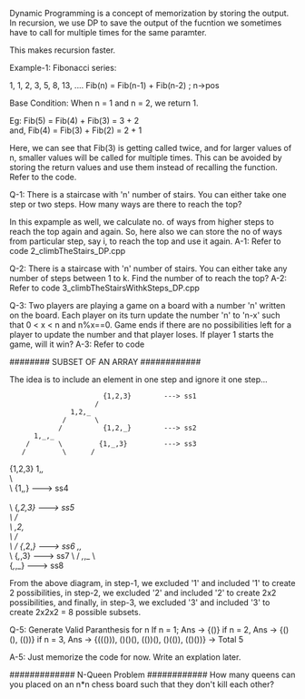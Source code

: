 Dynamic Programming is a concept of memorization by storing the output. In recursion, we use DP to save the output of the fucntion we sometimes have to call for multiple times for the same paramter.

This makes recursion faster.


Example-1:
Fibonacci series:

1, 1, 2, 3, 5, 8, 13, ....
Fib(n) = Fib(n-1) + Fib(n-2)   ;   n->pos

Base Condition: When n = 1 and n = 2, we return 1.

Eg: Fib(5) = Fib(4) + Fib(3)
            =   3    +   2     
and, Fib(4) = Fib(3) + Fib(2)
            =   2    +   1

Here, we can see that Fib(3) is getting called twice, and for larger values of n, smaller values will be called for multiple times.
This can be avoided by storing the return values and use them instead of recalling the function.
Refer to the code.




Q-1: There is a staircase with 'n' number of stairs. You can either take one step or two steps. How many ways are there to reach the top?

In this expample as well, we calculate no. of ways from higher steps to reach the top again and again. So, here also we can store the no of ways from particular step, say i, to reach the top and use it again.
A-1: Refer to code 2_climbTheStairs_DP.cpp


Q-2: There is a staircase with 'n' number of stairs. You can either take any number of steps between 1 to k. Find the number of to reach the top?
A-2: Refer to code 3_climbTheStairsWithkSteps_DP.cpp



Q-3: Two players are playing a game on a board with a number 'n' written on the board. Each player on its turn update the number 'n' to 'n-x' such that 0 < x < n and n%x==0. Game ends if there are no possibilities left for a player to update the number and that player loses. If player 1 starts the game, will it win?
A-3: Refer to code 



######## SUBSET OF AN ARRAY ############

The idea is to include an element in one step and ignore it one step...

                           {1,2,3}        ---> ss1     
                         /
                   1,2,_  
                 /       \
                /          {1,2,_}        ---> ss2
          1,_,_            
        /       \         {1,_,3}         ---> ss3
       /         \      /
{1,2,3}           1,_,_  
       \                \
        \                 {1,_,_}         ---> ss4    
         \
          \                    {_,2,3}    ---> ss5           
           \                  /     
            \            _,2,_                     
             \         /      \
              \       /        {_,2,_}    ---> ss6
                _,_,_         
                      \        {_,_,3}    ---> ss7
                       \      /
                         _,_,_ 
                              \              
                                {_,_,_}   ---> ss8

From the above diagram, in step-1, we excluded '1' and included '1' to create 2 possibilities,
in step-2, we excluded '2' and included '2' to create 2x2 possibilities, and finally,
in step-3, we excluded '3' and included '3' to create 2x2x2 = 8 possible subsets.



Q-5: Generate Valid Paranthesis for n
If n = 1; Ans -> {()}
if n = 2, Ans -> {()(), (())}
if n = 3, Ans -> {((())), ()()(), (())(), ()(()), (()())} -> Total 5

A-5: Just memorize the code for now. Write an explation later.




############# N-Queen Problem ############
How many queens can you placed on an n*n chess board such that they don't kill each other?





